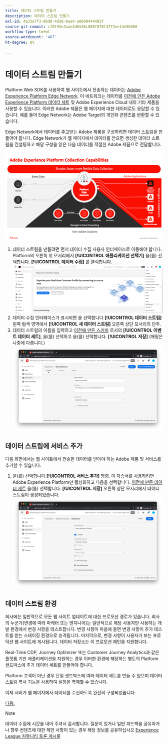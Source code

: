 ```yaml
---
title: 데이터 스트림 만들기
description: 데이터 스트림 만들기
exl-id: 4a33a7f3-8bd8-4d28-9ae4-a0609444485f
source-git-commit: cf0193e3aae4d6536c868f078f4773ee14e90408
workflow-type: tm+mt
source-wordcount: '467'
ht-degree: 0%

---
```


# 데이터 스트림 만들기

Platform Web SDK를 사용하여 웹 사이트에서 전송하는 데이터는 [Adobe Experience Platform Edge Network](https://business.adobe.com/products/experience-platform/experience-platform-edge-network.html). 이 네트워크는 데이터를 [이전에 만든 Adobe Experience Platform 데이터 세트](create-a-schema.md) 및 Adobe Experience Cloud 내의 기타 제품을 사용할 수 있습니다. 이러한 Adobe 제품은 웹 페이지에 대한 데이터로도 응답할 수 있습니다. 예를 들어 Edge Network는 Adobe Target의 개인화 콘텐츠를 반환할 수 있습니다.

Edge Network에서 데이터를 주고받는 Adobe 제품을 구성하려면 데이터 스트림을 만들어야 합니다. Edge Network가 웹 페이지에서 데이터를 받으면 생성한 데이터 스트림을 컨설팅하고 해당 구성을 읽은 다음 데이터를 적절한 Adobe 제품으로 전달합니다.

![데이터 스트림 제품 구성](../assets/datastream-diagram.png)

1. 데이터 스트림을 만들려면 먼저 데이터 수집 사용자 인터페이스로 이동해야 합니다. Platform의 오른쪽 위 모서리에서 **[!UICONTROL 애플리케이션 선택기]** 을(를) 선택합니다. **[!UICONTROL 데이터 수집]** 를 클릭합니다.
   ![데이터 수집 메뉴](../assets/data-collection-menu.png)
1. 데이터 수집 인터페이스가 표시되면 을 선택합니다 **[!UICONTROL 데이터 스트림]** 왼쪽 탐색 영역에서 **[!UICONTROL 새 데이터 스트림]** 오른쪽 상단 모서리의 단추.
1. 데이터 스트림의 이름을 입력하고 [이전에 만든 스키마](create-a-schema.md) 로서의 **[!UICONTROL 이벤트 데이터 세트]**, 을(를) 선택하고 을(를) 선택합니다. **[!UICONTROL 저장]** (매핑은 나중에 다룹니다.)
   ![데이터 스트림 이름 및 설명](../assets/datastream-name-description.png)

## 데이터 스트림에 서비스 추가

다음 화면에서는 웹 사이트에서 전송한 데이터를 받아야 하는 Adobe 제품 및 서비스를 추가할 수 있습니다.

1. 을(를) 선택합니다 **[!UICONTROL 서비스 추가]** 명령. 이 자습서를 사용하려면 Adobe Experience Platform만 활성화하고 다음을 선택합니다. [이전에 만든 데이터 세트](create-a-dataset.md) 을(를) 선택합니다. **[!UICONTROL 저장]** 오른쪽 상단 모서리에서 데이터 스트림이 생성되었습니다.
   ![데이터 스트림 제품 구성](../assets/datastream-product-configuration.png)

## 데이터 스트림 환경

회사에는 일반적으로 모든 웹 사이트 업데이트에 대한 프로모션 경로가 있습니다. 회사의 누군가(변경에 따라 마케터 또는 엔지니어)는 일반적으로 해당 사용자만 사용하는 개발 환경에서 변경 사항을 테스트합니다. 변경 사항이 마음에 들면 변경 사항이 추가 테스트를 받는 스테이징 환경으로 승격됩니다. 마지막으로, 변경 사항이 사용자가 보는 프로덕션 웹 사이트에 게시됩니다. 데이터 저장소는 이 프로모션 패턴을 지원합니다.

Real-Time CDP, Journey Optimizer 또는 Customer Journey Analytics과 같은 플랫폼 기반 애플리케이션을 지원하는 경우 이러한 환경에 해당하는 별도의 Platform 샌드박스에 추가 데이터 세트를 만들어야 합니다.

Platform 고객이 아닌 경우 단일 샌드박스에 여러 데이터 세트를 만들 수 있으며 데이터 스트림 복사 기능을 사용하여 설정을 복제할 수 있습니다.

이제 서버가 웹 페이지에서 데이터를 수신하도록 완전히 구성되었습니다.

[다음: ](../configure-the-client/whats-a-data-layer.md)

>[!NOTE]
>
>데이터 수집에 시간을 내어 주셔서 감사합니다. 질문이 있거나 일반 피드백을 공유하거나 향후 컨텐츠에 대한 제안 사항이 있는 경우 해당 정보를 공유하십시오 [Experience League 커뮤니티 토론 게시물](https://experienceleaguecommunities.adobe.com/t5/adobe-experience-platform-launch/tutorial-discussion-use-adobe-experience-platform-data/m-p/543877)
